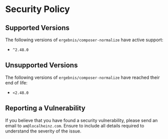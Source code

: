 # Security Policy

## Supported Versions

The following versions of `ergebnis/composer-normalize` have active support:

- `^2.48.0`

## Unsupported Versions

The following versions of `ergebnis/composer-normalize` have reached their end of life:

- `<2.48.0`

## Reporting a Vulnerability

If you believe that you have found a security vulnerability, please send an email to `am@localheinz.com`. Ensure to include all details required to understand the severity of the issue.
